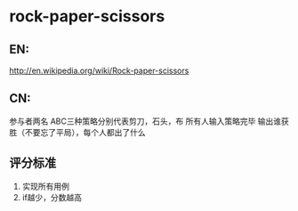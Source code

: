 rock-paper-scissors
====

EN:
----

http://en.wikipedia.org/wiki/Rock-paper-scissors

CN:
----

参与者两名
ABC三种策略分别代表剪刀，石头，布
所有人输入策略完毕
输出谁获胜（不要忘了平局），每个人都出了什么

评分标准
----

1. 实现所有用例
2. if越少，分数越高